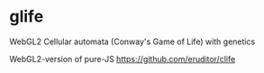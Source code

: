 # glife
WebGL2 Cellular automata (Conway's Game of Life) with genetics

WebGL2-version of pure-JS https://github.com/eruditor/clife
